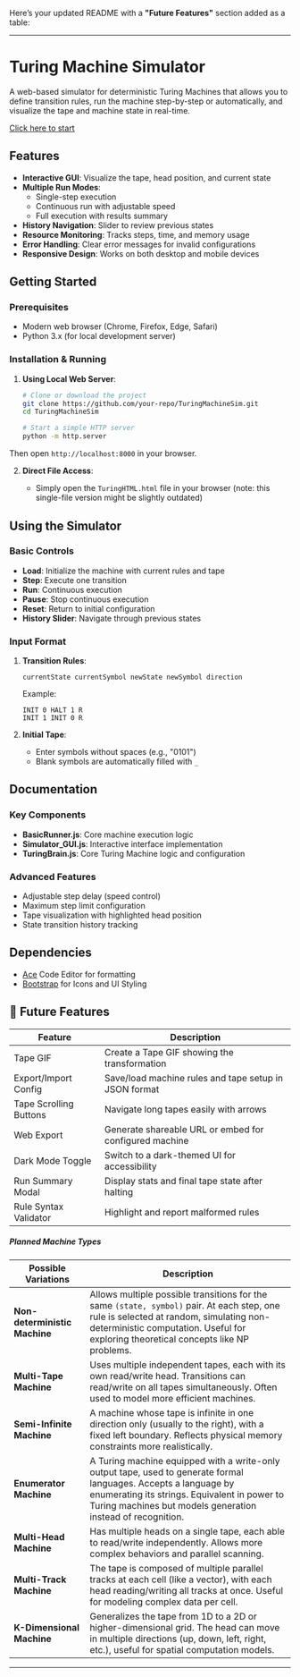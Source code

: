 Here’s your updated README with a **"Future Features"** section added as a table:

---

# Turing Machine Simulator

A web-based simulator for deterministic Turing Machines that allows you to define transition rules, run the machine step-by-step or automatically, and visualize the tape and machine state in real-time.

[Click here to start](https://abbasmoosajee07.github.io/TuringMachineSim/)

## Features

- **Interactive GUI**: Visualize the tape, head position, and current state
- **Multiple Run Modes**: 
  - Single-step execution
  - Continuous run with adjustable speed
  - Full execution with results summary
- **History Navigation**: Slider to review previous states
- **Resource Monitoring**: Tracks steps, time, and memory usage
- **Error Handling**: Clear error messages for invalid configurations
- **Responsive Design**: Works on both desktop and mobile devices

## Getting Started

### Prerequisites
- Modern web browser (Chrome, Firefox, Edge, Safari)
- Python 3.x (for local development server)

### Installation & Running
1. **Using Local Web Server**:
   ```bash
   # Clone or download the project
   git clone https://github.com/your-repo/TuringMachineSim.git
   cd TuringMachineSim

   # Start a simple HTTP server
   python -m http.server
   ````
Then open `http://localhost:8000` in your browser.

2. **Direct File Access**:

   * Simply open the `TuringHTML.html` file in your browser (note: this single-file version might be slightly outdated)

## Using the Simulator

### Basic Controls

* **Load**: Initialize the machine with current rules and tape
* **Step**: Execute one transition
* **Run**: Continuous execution
* **Pause**: Stop continuous execution
* **Reset**: Return to initial configuration
* **History Slider**: Navigate through previous states

### Input Format

1. **Transition Rules**:

   ```
   currentState currentSymbol newState newSymbol direction
   ```

   Example:

   ```
   INIT 0 HALT 1 R
   INIT 1 INIT 0 R
   ```

2. **Initial Tape**:

   * Enter symbols without spaces (e.g., "0101")
   * Blank symbols are automatically filled with `_`

## Documentation

### Key Components

* **BasicRunner.js**: Core machine execution logic
* **Simulator\_GUI.js**: Interactive interface implementation
* **TuringBrain.js**: Core Turing Machine logic and configuration

### Advanced Features

* Adjustable step delay (speed control)
* Maximum step limit configuration
* Tape visualization with highlighted head position
* State transition history tracking

## Dependencies

* [Ace](https://ace.c9.io/) Code Editor for formatting
* [Bootstrap](https://getbootstrap.com/) for Icons and UI Styling

## 🚀 Future Features

| Feature                   | Description                                            |
| ------------------------- | ------------------------------------------------------ |
| Tape GIF     | Create a Tape GIF showing the transformation     |
| Export/Import Config      | Save/load machine rules and tape setup in JSON format  |
| Tape Scrolling Buttons    | Navigate long tapes easily with arrows                 |
| Web Export                | Generate shareable URL or embed for configured machine |
| Dark Mode Toggle          | Switch to a dark-themed UI for accessibility           |
| Run Summary Modal         | Display stats and final tape state after halting       |
| Rule Syntax Validator     | Highlight and report malformed rules             |

##### Planned Machine Types

| Possible Variations | Description |
|--------------|-------------|
| **Non-deterministic Machine** | Allows multiple possible transitions for the same `(state, symbol)` pair. At each step, one rule is selected at random, simulating non-deterministic computation. Useful for exploring theoretical concepts like NP problems. |
| **Multi-Tape Machine** | Uses multiple independent tapes, each with its own read/write head. Transitions can read/write on all tapes simultaneously. Often used to model more efficient machines. |
| **Semi-Infinite Machine** | A machine whose tape is infinite in one direction only (usually to the right), with a fixed left boundary. Reflects physical memory constraints more realistically. |
| **Enumerator Machine** | A Turing machine equipped with a write-only output tape, used to generate formal languages. Accepts a language by enumerating its strings. Equivalent in power to Turing machines but models generation instead of recognition. |
| **Multi-Head Machine** | Has multiple heads on a single tape, each able to read/write independently. Allows more complex behaviors and parallel scanning. |
| **Multi-Track Machine** | The tape is composed of multiple parallel tracks at each cell (like a vector), with each head reading/writing all tracks at once. Useful for modeling complex data per cell. |
| **K-Dimensional Machine** | Generalizes the tape from 1D to a 2D or higher-dimensional grid. The head can move in multiple directions (up, down, left, right, etc.), useful for spatial computation models. |


---
